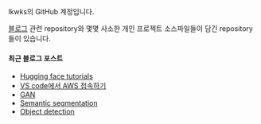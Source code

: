 lkwks의 GitHub 계정입니다.

[블로그](https://lkwks.github.io) 관련 repository와 몇몇 사소한 개인 프로젝트 소스파일들이 담긴 repository들이 있습니다.


#### 최근 블로그 포스트
<!-- BLOG-POST-LIST:START -->
- [Hugging face tutorials](https://lkwks.github.io/ml/2022/04/13/hugging-face-tutorials.html)
- [VS code에서 AWS 접속하기](https://lkwks.github.io/%EA%B8%B0%ED%83%80/2022/04/11/VS-code,-AWS.html)
- [GAN](https://lkwks.github.io/ml/2022/04/08/gan.html)
- [Semantic segmentation](https://lkwks.github.io/ml/2022/04/07/semantic-segmentation.html)
- [Object detection](https://lkwks.github.io/ml/2022/03/31/object-detection.html)
<!-- BLOG-POST-LIST:END -->
  
<!--![Top Langs](https://github-readme-stats.vercel.app/api/top-langs/?username=lkwks)-->

